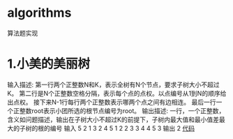 # algorithms
算法题实现
# 1.小美的美丽树
  输入描述:
    第一行两个正整数N和K，表示全树有N个节点，要求子树大小不超过K。
    第二行是N个正整数空格分隔，表示每个点的点权。以点编号从1到N的顺序给出点权。
    接下来N-1行每行两个正整数表示哪两个点之间有边相连。
    最后一行一个正整数root表示小团所选的根节点编号为root。
  输出描述:
    一行，一个正整数，含义如问题描述，输出在子树大小不超过K的前提下，子树内最大值和最小值差最大的子树的根的编号
  输入
    5 2
    1 3 2 4 5
    1 2
    2 3
    3 4
    4 5
    3
  输出
    2
  [代码](https://github.com/wxxlsj/algorithms/blob/main/Solution.java)

